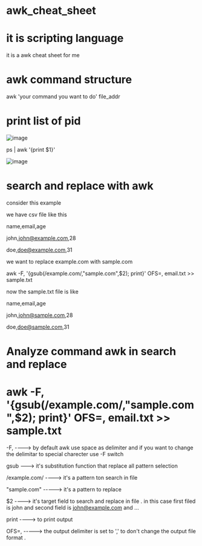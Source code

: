 # awk_cheat_sheet
# it is scripting language
it is a awk cheat sheet for me

# awk command structure
awk 'your command you want to do' file_addr

# print list of pid 
![image](https://github.com/ehsanDadashi/awk_cheat_sheet/assets/29996315/bc738888-54db-401a-afa9-9a814c56fad3)

 ps | awk '{print $1}'  

 ![image](https://github.com/ehsanDadashi/awk_cheat_sheet/assets/29996315/6c3cb757-7fd3-493d-9eb8-624b47686633)

# search and replace with awk
consider this example

we have csv file like this 

name,email,age

john,john@example.com,28

doe,doe@example.com,31

we want to replace example.com with sample.com

awk -F, '{gsub(/example.com/,"sample.com",$2); print}' OFS=, email.txt >> sample.txt

now the sample.txt file is like

name,email,age

john,john@sample.com,28

doe,doe@sample.com,31

# Analyze command awk in search and replace 
# awk -F, '{gsub(/example.com/,"sample.com",$2); print}' OFS=, email.txt >> sample.txt

-F, ----> by default awk use space as delimiter and if you want to change the delimitar to special charecter use -F switch

gsub ---> it's substitution function that replace all pattern selection 

/example.com/ ----> it's a pattern ton search in file

"sample.com" -----> it's a pattern to replace 

$2 ----> it's target field to search and replace in file . in this case first filed is john and second field is john@example.com and ...

print ----> to print output

OFS=, -----> the output delimiter is set to ',' to don't change the output file format .
